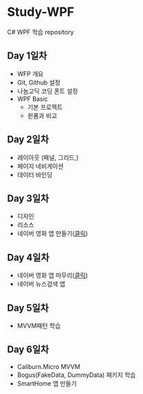 # Study-WPF
C# WPF 학습 repository

## Day 1일차
- WFP 개요
- Git, Github 설정
- 나눔고딕 코딩 폰트 설정
- WPF Basic
  - 기본 프로젝트
  - 윈폼과 비교

## Day 2일차
- 레이아웃 (패널, 그리드,)
- 페이지 네비게이션
- 데이터 바인딩

## Day 3일차
- 디자인
- 리소스
- 네이버 영화 앱 만들기([클릭](https://github.com/Hrangett/Study-WPF/tree/main/portfolio))

## Day 4일차
- 네이버 영화 앱 마무리([클릭](https://github.com/Hrangett/Study-WPF/tree/main/portfolio))
- 네이버 뉴스검색 앱

## Day 5일차
- MVVM패턴 학습

## Day 6일차
- Caliburn.Micro MVVM
- Bogus(FakeData, DummyData) 패키지 학습
- SmartHome 앱 만들기

